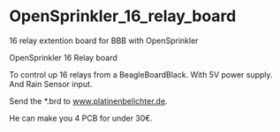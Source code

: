 # OpenSprinkler_16_relay_board
16 relay extention board for BBB with OpenSprinkler

OpenSprinkler 16 Relay board

To control up 16 relays from a BeagleBoardBlack.
With 5V power supply.
And Rain Sensor input.

Send the *.brd to www.platinenbelichter.de. 

He can make you 4 PCB for under 30€. 
